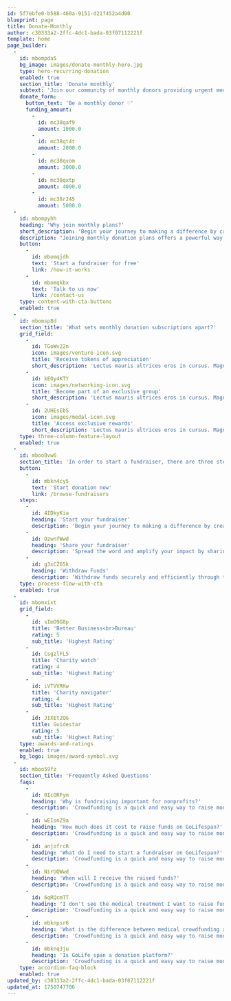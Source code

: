 ```yaml
---
id: 5f7ebfe0-b588-460a-9151-d21f452a4d00
blueprint: page
title: Donate-Monthly
author: c30333a2-2ffc-4dc1-bada-03f07112221f
template: home
page_builder:
  -
    id: mbompda5
    bg_image: images/donate-monthly-hero.jpg
    type: hero-recurring-donation
    enabled: true
    section_title: 'Donate monthly'
    subtext: 'Join our community of monthly donors providing urgent medical care to children'
    donate_form:
      button_text: 'Be a monthly donor ♡'
      funding_amount:
        -
          id: mc38qaf9
          amount: 1000.0
        -
          id: mc38qt4t
          amount: 2000.0
        -
          id: mc38qvom
          amount: 3000.0
        -
          id: mc38qxtp
          amount: 4000.0
        -
          id: mc38r245
          amount: 5000.0
  -
    id: mbompyhh
    heading: 'Why join monthly plans?'
    short_description: 'Begin your journey to making a difference by creating your fundraiser with just a few clicks. Provide essential details about the cause, set a fundraising goal, and add a compelling story to engage potential donors.'
    description: "Joining monthly donation plans offers a powerful way to sustainably support causes close to your heart. By committing to regular contributions, you provide ongoing assistance to organizations and communities in need. These consistent donations enable charities to plan ahead, budget effectively, and implement long-term solutions to pressing issues. Moreover, monthly giving allows you to spread your support throughout the year, making philanthropy more manageable and accessible within your budget. Beyond the practical benefits, becoming a monthly donor fosters a deeper connection to the causes you support, knowing that your contributions make a meaningful and lasting impact. Joining a monthly donation plan is not just about giving; it's about creating positive change, one donation at a time."
    button:
      -
        id: mbomqjdh
        text: 'Start a fundraiser for free'
        link: /how-it-works
      -
        id: mbomqkbx
        text: 'Talk to us now'
        link: /contact-us
    type: content-with-cta-buttons
    enabled: true
  -
    id: mbomsp8d
    section_title: 'What sets monthly donation subscriptions apart?'
    grid_field:
      -
        id: TGoWv22n
        icon: images/venture-icon.svg
        title: 'Receive tokens of appreciation'
        short_description: 'Lectus mauris ultrices eros in cursus. Magna eget est lorem ipsum. Sed egestas egestas fringilla phasellus faucibus scelerisque eleifend.'
      -
        id: kEOy4KTY
        icon: images/networking-icon.svg
        title: 'Become part of an exclusive group'
        short_description: 'Lectus mauris ultrices eros in cursus. Magna eget est lorem ipsum. Sed egestas egestas fringilla phasellus faucibus scelerisque eleifend.'
      -
        id: 2UHEsEbS
        icon: images/medal-icon.svg
        title: 'Access exclusive rewards'
        short_description: 'Lectus mauris ultrices eros in cursus. Magna eget est lorem ipsum. Sed egestas egestas fringilla phasellus faucibus scelerisque eleifend.'
    type: three-column-feature-layout
    enabled: true
  -
    id: mboo8vw6
    section_title: 'In order to start a fundraiser, there are three steps you need to take:'
    button:
      -
        id: mbkn4cy5
        text: 'Start donation now'
        link: /browse-fundraisers
    steps:
      -
        id: 4IDkyKia
        heading: 'Start your fundraiser'
        description: 'Begin your journey to making a difference by creating your fundraiser with just a few clicks. Provide essential details about the cause, set a fundraising goal, and add a compelling story to engage'
      -
        id: OzwnfWwd
        heading: 'Share your fundraiser'
        description: 'Spread the word and amplify your impact by sharing your fundraiser across various platforms. Utilize social media, email, and personal networks to reach a wider audience.'
      -
        id: g3xCZ65k
        heading: 'Withdraw Funds'
        description: 'Withdraw funds securely and efficiently through the designated platform, ensuring that every dollar contributed goes towards making a tangible difference in the lives of those in need.'
    type: process-flow-with-cta
    enabled: true
  -
    id: mbomxixt
    grid_field:
      -
        id: sImO9G8p
        title: 'Better Business<br>Bureau'
        rating: 5
        sub_title: 'Highest Rating'
      -
        id: CsgzlFL5
        title: 'Charity watch'
        rating: 4
        sub_title: 'Highest Rating'
      -
        id: iVTVVRKw
        title: 'Charity navigator'
        rating: 4
        sub_title: 'Highest Rating'
      -
        id: JIXEt2QG
        title: Guidestar
        rating: 5
        sub_title: 'Highest Rating'
    type: awards-and-ratings
    enabled: true
    bg_logo: images/award-symbol.svg
  -
    id: mboo59fz
    section_title: 'Frequently Asked Questions'
    faqs:
      -
        id: 0IcORFym
        heading: 'Why is fundraising important for nonprofits?'
        description: 'Crowdfunding is a quick and easy way to raise money using the internet and social media. Using an online fundraising platform, you can raise the required amounts through donations from across India to help with any social, medical, personal, or creative need.'
      -
        id: wEIonZ9a
        heading: 'How much does it cost to raise funds on GoLifespan?'
        description: 'Crowdfunding is a quick and easy way to raise money using the internet and social media. Using an online fundraising platform, you can raise the required amounts through donations from across India to help with any social, medical, personal, or creative need.'
      -
        id: anjofrcR
        heading: 'What do I need to start a fundraiser on GoLifespan?'
        description: 'Crowdfunding is a quick and easy way to raise money using the internet and social media. Using an online fundraising platform, you can raise the required amounts through donations from across India to help with any social, medical, personal, or creative need.'
      -
        id: NirUQWwd
        heading: 'When will I receive the raised funds?'
        description: 'Crowdfunding is a quick and easy way to raise money using the internet and social media. Using an online fundraising platform, you can raise the required amounts through donations from across India to help with any social, medical, personal, or creative need.'
      -
        id: 6qRQcmTT
        heading: "I don't see the medical treatment I want to raise funds for, what should I do?"
        description: 'Crowdfunding is a quick and easy way to raise money using the internet and social media. Using an online fundraising platform, you can raise the required amounts through donations from across India to help with any social, medical, personal, or creative need.'
      -
        id: mbknpsr6
        heading: 'What is the difference between medical crowdfunding and medical loans?'
        description: 'Crowdfunding is a quick and easy way to raise money using the internet and social media. Using an online fundraising platform, you can raise the required amounts through donations from across India to help with any social, medical, personal, or creative need.'
      -
        id: mbknq3ju
        heading: 'Is GoLife span a donation platform?'
        description: 'Crowdfunding is a quick and easy way to raise money using the internet and social media. Using an online fundraising platform, you can raise the required amounts through donations from across India to help with any social, medical, personal, or creative need.'
    type: accordion-faq-block
    enabled: true
updated_by: c30333a2-2ffc-4dc1-bada-03f07112221f
updated_at: 1750747706
---
```

